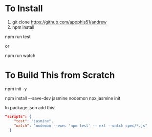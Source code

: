 # To Install

1) git clone https://github.com/apophis51/andrew
2) npm install

npm run test

or

npm run watch




# To Build This from Scratch

npm init -y

npm install --save-dev jasmine nodemon
npx jasmine init

In package.json add this:

```json
"scripts": {
    "test": "jasmine",
    "watch": "nodemon --exec 'npm test' -- ext --watch spec/*.js"
  }
```